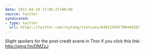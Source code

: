 ```yaml
---
date: 2011-04-29 17:05:27+00:00
source: twitter
syndicated:
- type: twitter
  url: https://twitter.com/roytang/statuses/64012430770044928/
---
```


Slight spoilers for the post-credit scene in Thor if you click this link: http://ping.fm/DMZzJ
